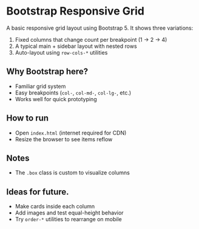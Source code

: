 # Bootstrap Responsive Grid

A basic responsive grid layout using Bootstrap 5. It shows three variations:

1. Fixed columns that change count per breakpoint (1 → 2 → 4)
2. A typical main + sidebar layout with nested rows
3. Auto-layout using `row-cols-*` utilities

## Why Bootstrap here?

- Familiar grid system
- Easy breakpoints (`col-`, `col-md-`, `col-lg-`, etc.)
- Works well for quick prototyping

## How to run

- Open `index.html` (internet required for CDN)
- Resize the browser to see items reflow

## Notes
- The `.box` class is custom to visualize columns

## Ideas for future.

- Make cards inside each column
- Add images and test equal-height behavior
- Try `order-*` utilities to rearrange on mobile
